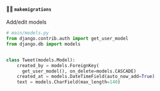 #### 🧑‍🔧 `makemigrations`

Add/edit models

```py
# main/models.py
from django.contrib.auth import get_user_model
from django.db import models


class Tweet(models.Model):
    created_by = models.ForeignKey(
      get_user_model(), on_delete=models.CASCADE)
    created_at = models.DateTimeField(auto_now_add=True)
    text = models.CharField(max_length=140)
```


<aside class="notes">
</aside>
